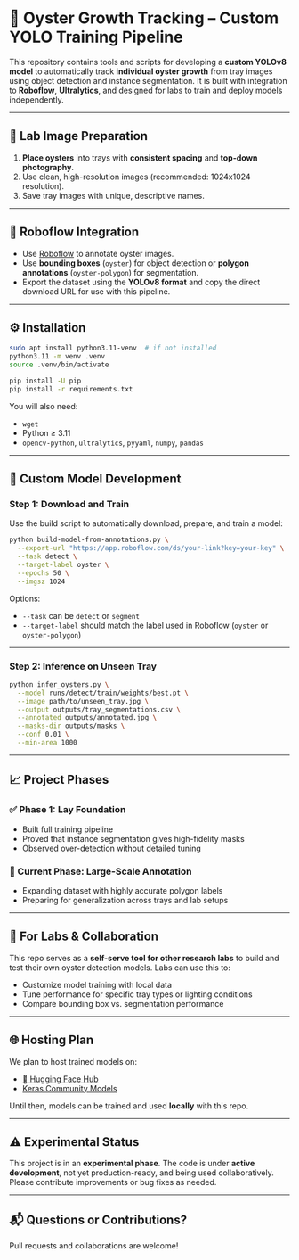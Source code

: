 # 🦪 Oyster Growth Tracking – Custom YOLO Training Pipeline

This repository contains tools and scripts for developing a **custom YOLOv8 model** to automatically track **individual oyster growth** from tray images using object detection and instance segmentation. It is built with integration to **Roboflow**, **Ultralytics**, and designed for labs to train and deploy models independently.

---

## 📸 Lab Image Preparation

1. **Place oysters** into trays with **consistent spacing** and **top-down photography**.
2. Use clean, high-resolution images (recommended: 1024x1024 resolution).
3. Save tray images with unique, descriptive names.

---

## 🧪 Roboflow Integration

- Use [Roboflow](https://roboflow.com) to annotate oyster images.
- Use **bounding boxes** (`oyster`) for object detection or **polygon annotations** (`oyster-polygon`) for segmentation.
- Export the dataset using the **YOLOv8 format** and copy the direct download URL for use with this pipeline.

---

## ⚙️ Installation

```bash
sudo apt install python3.11-venv  # if not installed
python3.11 -m venv .venv
source .venv/bin/activate

pip install -U pip
pip install -r requirements.txt
```

You will also need:
- `wget`
- Python ≥ 3.11
- `opencv-python`, `ultralytics`, `pyyaml`, `numpy`, `pandas`

---

## 🚀 Custom Model Development

### Step 1: Download and Train

Use the build script to automatically download, prepare, and train a model:

```bash
python build-model-from-annotations.py \
  --export-url "https://app.roboflow.com/ds/your-link?key=your-key" \
  --task detect \
  --target-label oyster \
  --epochs 50 \
  --imgsz 1024
```

Options:
- `--task` can be `detect` or `segment`
- `--target-label` should match the label used in Roboflow (`oyster` or `oyster-polygon`)

---

### Step 2: Inference on Unseen Tray

```bash
python infer_oysters.py \
  --model runs/detect/train/weights/best.pt \
  --image path/to/unseen_tray.jpg \
  --output outputs/tray_segmentations.csv \
  --annotated outputs/annotated.jpg \
  --masks-dir outputs/masks \
  --conf 0.01 \
  --min-area 1000
```

---

## 📈 Project Phases

### ✅ Phase 1: Lay Foundation
- Built full training pipeline
- Proved that instance segmentation gives high-fidelity masks
- Observed over-detection without detailed tuning

### 🔄 Current Phase: Large-Scale Annotation
- Expanding dataset with highly accurate polygon labels
- Preparing for generalization across trays and lab setups

---

## 🧬 For Labs & Collaboration

This repo serves as a **self-serve tool for other research labs** to build and test their own oyster detection models. Labs can use this to:

- Customize model training with local data
- Tune performance for specific tray types or lighting conditions
- Compare bounding box vs. segmentation performance

---

## 🌐 Hosting Plan

We plan to host trained models on:
- [🤗 Hugging Face Hub](https://huggingface.co)
- [Keras Community Models](https://keras.io)

Until then, models can be trained and used **locally** with this repo.

---

## ⚠️ Experimental Status

This project is in an **experimental phase**. The code is under **active development**, not yet production-ready, and being used collaboratively. Please contribute improvements or bug fixes as needed.

---

## 📬 Questions or Contributions?

Pull requests and collaborations are welcome!

